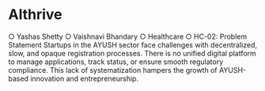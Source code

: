 # Althrive

○ Yashas Shetty 
○ Vaishnavi Bhandary 
○ Healthcare
○ HC-02:
Problem Statement
Startups in the AYUSH sector face challenges with decentralized, slow, and opaque
registration processes. There is no unified digital platform to manage applications,
track status, or ensure smooth regulatory compliance. This lack of systematization
hampers the growth of AYUSH-based innovation and entrepreneurship.
